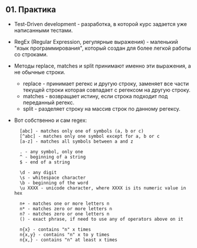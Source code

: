 ## 01. Практика
* Test-Driven development - разработка, в которой курс задается уже написанными тестами.


* RegEx (Regular Expression, регулярные выражения) - маленький "язык программирования", который создан для более 
легкой работы со строками.
* Методы replace, matches и split принимают именно эти выражения, а не обычные строки.
  * replace - принимает регекс и другую строку, заменяет все части текущей строки которая совпадает с регексом на другую строку.
  * matches - возвращает истину, если строка подходит под переданный регекс.
  * split - разделяет строку на массив строк по данному регексу.

* Вот собственно и сам regex: 

        [abc] - matches only one of symbols (a, b or c)
        [^abc] - matches only one symbol except for a, b or c
        [a-z] - matches all symbols between a and z

        . - any symbol, only one
        ^ - beginning of a string
        $ - end of a string

        \d - any digit
        \s - whitespace character
        \b - beginning of the word
        \u XXXX - unicode character, where XXXX is its numeric value in hex

        n+ - matches one or more letters n
        n* - matches zero or more letters n
        n? - matches zero or one letters n
        () - exact phrase, if need to use any of operators above on it

        n{x} - contains "n" x times
        n{x,y} - contains "n" x to y times
        n{x,} - contains "n" at least x times
